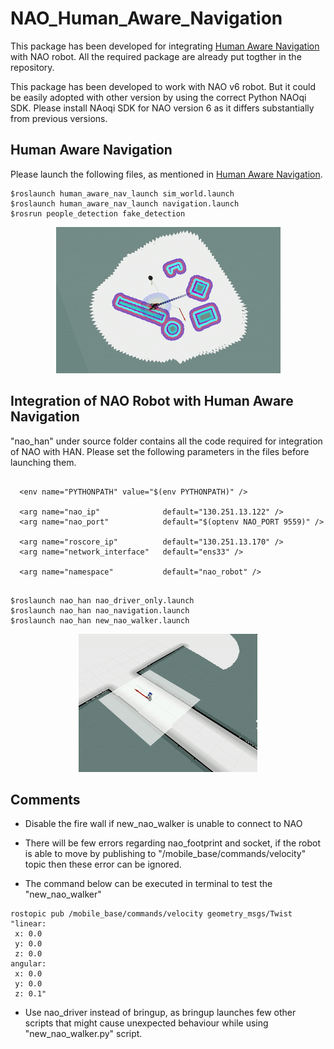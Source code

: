 # NAO_Human_Aware_Navigation

This package has been developed for integrating [Human Aware Navigation](https://github.com/marinaKollmitz/human_aware_navigation) with NAO robot. All the required package are already put togther in the repository. 

This package has been developed to work with NAO v6 robot. But it could be easily adopted with other version by using the correct Python NAOqi SDK. Please install NAoqi SDK for NAO version 6 as it differs substantially from previous versions. 


## Human Aware Navigation 

Please launch the following files, as mentioned in [Human Aware Navigation](https://github.com/marinaKollmitz/human_aware_navigation).

```
$roslaunch human_aware_nav_launch sim_world.launch
$roslaunch human_aware_nav_launch navigation.launch
$rosrun people_detection fake_detection
```

 <p align="center">
  <img src="HAN.gif">
 </p>

## Integration of NAO Robot with Human Aware Navigation 

"nao_han" under source folder contains all the code required for integration of NAO with HAN. Please set the following parameters in the files before launching them. 
```

  <env name="PYTHONPATH" value="$(env PYTHONPATH)" />

  <arg name="nao_ip"              default="130.251.13.122" />
  <arg name="nao_port"            default="$(optenv NAO_PORT 9559)" />

  <arg name="roscore_ip"          default="130.251.13.170" />
  <arg name="network_interface"   default="ens33" />

  <arg name="namespace"           default="nao_robot" />


```


```
$roslaunch nao_han nao_driver_only.launch
$roslaunch nao_han nao_navigation.launch
$roslaunch nao_han new_nao_walker.launch
```

 <p align="center">
  <img src="NAO_HAN.gif">
 </p>
 
 ## Comments 
 - Disable the fire wall if new_nao_walker is unable to connect to NAO 
 - There will be few errors regarding nao_footprint and socket, if the robot is able to move by publishing to "/mobile_base/commands/velocity" topic then these error can be ignored. 
 
 - The command below can be executed in terminal to test the "new_nao_walker"
 ```
 rostopic pub /mobile_base/commands/velocity geometry_msgs/Twist "linear:
  x: 0.0
  y: 0.0
  z: 0.0
angular:
  x: 0.0
  y: 0.0
  z: 0.1"
  ```
  - Use nao_driver instead of bringup, as bringup launches few other scripts that might cause unexpected behaviour while using  "new_nao_walker.py" script. 
